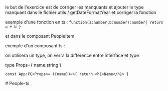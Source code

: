le but de l'exercice est de corriger les manquants et ajouter le type manquant dans le fichier utils / getDateFormatYear et corriger la fonction

exemple d'une fonction en ts : `function(a:number,b:number):number{
    return a + b
}`

et dans le composant PeopleItem

exemple d'un composant ts :

on utilisera un type, on verra la différence entre interface et type

type Props={
    name:string
}

`const App:FC<Props>= ({name})=>{
    return <h1>Name</h1>
}`

#   P e o p l e - t s  
 